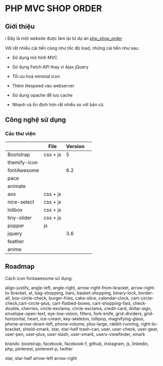 # PHP MVC SHOP ORDER

## Giới thiệu

ℹ️ Đây là một website được làm lại từ dự án [php_shop_order](https://github.com/zenfection/php_shop_order)

Với rất nhiều cải tiến cũng như tốc độ load, những cải tiến như sau:

- Sử dụng mô hình MVC

- Sử dụng Fetch API thay vì Ajax jQuery

- Tối ưu hoá minimal icon

- Thêm litespeed vào webserver

- Sử dụng opache để lưu cache

- Nhanh và ổn định hơn rất nhiều so với bản cũ

## Công nghệ sử dụng

### Các thư viện

|              | File     | Version |     |
| ------------ | -------- | ------- | --- |
| Bootstrap    | css + js | 5       |     |
| themify-icon |          |         |     |
| fontAwesome  |          | 6.2     |     |
| pace         |          |         |     |
| animate      |          |         |     |
| aos          | css + js |         |     |
| nice-select  | css + js |         |     |
| lolibox      | css + js |         |     |
| tiny-slider  | css + js |         |     |
| popper       | js       |         |     |
| jquery       |          | 3.6     |     |
| feather      |          |         |     |
| anime        |          |         |     |

## Roadmap

Cách icon fontawesome sử dụng:

align-justify, angle-left, angle-right, arrow-right-from-bracket, arrow-right-to-bracket, at, bag-shopping, bars, basket-shopping, binary-lock, border-all, box-circle-check, burger-fries, cake-slice, calendar-clock, cart-circle-check,cart-circle-plus, cart-flatbed-boxes, cart-shopping-fast, check-double, cherries, circle-exclama, circle-exclama, credit-card, dollar-sign, envelope-open-text, eye-low-vision, filters, fork-knife, grid-dividers, grid-horizontal, heart, ice-cream, key-skeleton, lollipop, magnifying-glass, phone-arrow-down-left, phone-volume, plus-large, rabbit-running, right-to-bracket, shield-xmark, star, star-half trash-can, user, user-check, user-gear, user-pen, user-plus, user-slash, user-xmark, users-viewfinder, xmark

brands: bootstrap, facebook, facebook-f, github, instagram, js, linkedin, php, pinterest, pinterest-p, twitter

star, star-half arrow-left arrow-right